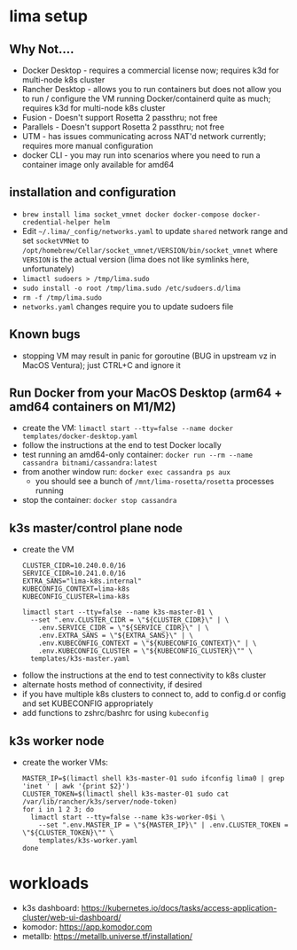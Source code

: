 # lima setup


## Why Not....

- Docker Desktop - requires a commercial license now; requires k3d for multi-node k8s cluster
- Rancher Desktop - allows you to run containers but does not allow you to run / configure the VM running Docker/containerd quite as much; requires k3d for multi-node k8s cluster
- Fusion - Doesn't support Rosetta 2 passthru; not free
- Parallels - Doesn't support Rosetta 2 passthru; not free
- UTM - has issues communicating across NAT'd network currently; requires more manual configuration
- docker CLI - you may run into scenarios where you need to run a container image only available for amd64

## installation and configuration
- `brew install lima socket_vmnet docker docker-compose docker-credential-helper helm`
- Edit `~/.lima/_config/networks.yaml` to update `shared` network range and set `socketVMNet` to `/opt/homebrew/Cellar/socket_vmnet/VERSION/bin/socket_vmnet` where `VERSION` is the actual version (lima does not like symlinks here, unfortunately)
- `limactl sudoers > /tmp/lima.sudo`
- `sudo install -o root /tmp/lima.sudo /etc/sudoers.d/lima`
- `rm -f /tmp/lima.sudo`
- `networks.yaml` changes require you to update sudoers file

## Known bugs
- stopping VM may result in panic for goroutine (BUG in upstream vz in MacOS Ventura); just CTRL+C and ignore it

## Run Docker from your MacOS Desktop (arm64 + amd64 containers on M1/M2)
- create the VM: `limactl start --tty=false --name docker templates/docker-desktop.yaml`
- follow the instructions at the end to test Docker locally
- test running an amd64-only container: `docker run --rm --name cassandra bitnami/cassandra:latest`
- from another window run: `docker exec cassandra ps aux` 
  - you should see a bunch of `/mnt/lima-rosetta/rosetta` processes running
- stop the container: `docker stop cassandra`

## k3s master/control plane node
- create the VM
  ```
  CLUSTER_CIDR=10.240.0.0/16
  SERVICE_CIDR=10.241.0.0/16
  EXTRA_SANS="lima-k8s.internal"
  KUBECONFIG_CONTEXT=lima-k8s
  KUBECONFIG_CLUSTER=lima-k8s

  limactl start --tty=false --name k3s-master-01 \
    --set ".env.CLUSTER_CIDR = \"${CLUSTER_CIDR}\" | \
      .env.SERVICE_CIDR = \"${SERVICE_CIDR}\" | \
      .env.EXTRA_SANS = \"${EXTRA_SANS}\" | \
      .env.KUBECONFIG_CONTEXT = \"${KUBECONFIG_CONTEXT}\" | \
      .env.KUBECONFIG_CLUSTER = \"${KUBECONFIG_CLUSTER}\"" \
    templates/k3s-master.yaml
  ```
- follow the instructions at the end to test connectivity to k8s cluster
- alternate hosts method of connectivity, if desired
- if you have multiple k8s clusters to connect to, add to config.d or config and set KUBECONFIG appropriately
- add functions to zshrc/bashrc for using `kubeconfig`
  
## k3s worker node
- create the worker VMs:
  ```
  MASTER_IP=$(limactl shell k3s-master-01 sudo ifconfig lima0 | grep 'inet ' | awk '{print $2}')
  CLUSTER_TOKEN=$(limactl shell k3s-master-01 sudo cat /var/lib/rancher/k3s/server/node-token)
  for i in 1 2 3; do
    limactl start --tty=false --name k3s-worker-0$i \
      --set ".env.MASTER_IP = \"${MASTER_IP}\" | .env.CLUSTER_TOKEN = \"${CLUSTER_TOKEN}\"" \
      templates/k3s-worker.yaml
  done
  ```

# workloads
- k3s dashboard: https://kubernetes.io/docs/tasks/access-application-cluster/web-ui-dashboard/
- komodor: https://app.komodor.com
- metallb: https://metallb.universe.tf/installation/
